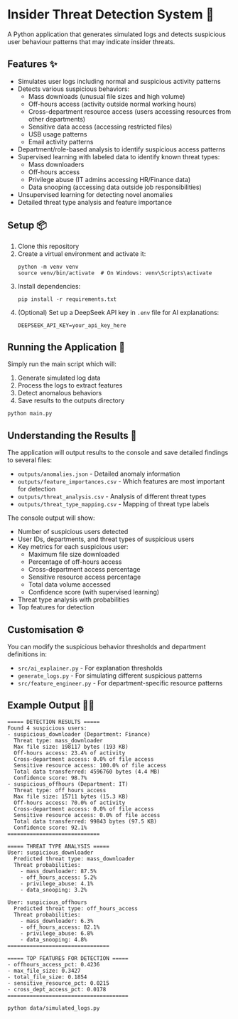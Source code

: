 # Insider Threat Detection System 🐞

A Python application that generates simulated logs and detects suspicious user behaviour patterns that may indicate insider threats.

## Features ✨

- Simulates user logs including normal and suspicious activity patterns
- Detects various suspicious behaviors:
  - Mass downloads (unusual file sizes and high volume)
  - Off-hours access (activity outside normal working hours)
  - Cross-department resource access (users accessing resources from other departments)
  - Sensitive data access (accessing restricted files)
  - USB usage patterns
  - Email activity patterns
- Department/role-based analysis to identify suspicious access patterns
- Supervised learning with labeled data to identify known threat types:
  - Mass downloaders
  - Off-hours access
  - Privilege abuse (IT admins accessing HR/Finance data)
  - Data snooping (accessing data outside job responsibilities)
- Unsupervised learning for detecting novel anomalies
- Detailed threat type analysis and feature importance

## Setup 📦

1. Clone this repository
2. Create a virtual environment and activate it:
   ```
   python -m venv venv
   source venv/bin/activate  # On Windows: venv\Scripts\activate
   ```
3. Install dependencies:
   ```
   pip install -r requirements.txt
   ```
4. (Optional) Set up a DeepSeek API key in `.env` file for AI explanations:
   ```
   DEEPSEEK_API_KEY=your_api_key_here
   ```

## Running the Application 🚀

Simply run the main script which will:
1. Generate simulated log data
2. Process the logs to extract features
3. Detect anomalous behaviors
4. Save results to the outputs directory

```
python main.py
```

## Understanding the Results 📝

The application will output results to the console and save detailed findings to several files:

- `outputs/anomalies.json` - Detailed anomaly information
- `outputs/feature_importances.csv` - Which features are most important for detection
- `outputs/threat_analysis.csv` - Analysis of different threat types
- `outputs/threat_type_mapping.csv` - Mapping of threat type labels

The console output will show:
- Number of suspicious users detected
- User IDs, departments, and threat types of suspicious users
- Key metrics for each suspicious user:
  - Maximum file size downloaded
  - Percentage of off-hours access
  - Cross-department access percentage
  - Sensitive resource access percentage
  - Total data volume accessed
  - Confidence score (with supervised learning)
- Threat type analysis with probabilities
- Top features for detection

## Customisation ⚙️

You can modify the suspicious behavior thresholds and department definitions in:
- `src/ai_explainer.py` - For explanation thresholds 
- `generate_logs.py` - For simulating different suspicious patterns
- `src/feature_engineer.py` - For department-specific resource patterns

## Example Output ✍🏻

```
===== DETECTION RESULTS =====
Found 4 suspicious users:
- suspicious_downloader (Department: Finance)
  Threat type: mass_downloader
  Max file size: 198117 bytes (193 KB)
  Off-hours access: 23.4% of activity
  Cross-department access: 0.0% of file access
  Sensitive resource access: 100.0% of file access
  Total data transferred: 4596760 bytes (4.4 MB)
  Confidence score: 98.7%
- suspicious_offhours (Department: IT)
  Threat type: off_hours_access
  Max file size: 15711 bytes (15.3 KB)
  Off-hours access: 70.0% of activity
  Cross-department access: 0.0% of file access
  Sensitive resource access: 0.0% of file access
  Total data transferred: 99843 bytes (97.5 KB)
  Confidence score: 92.1%
=============================

===== THREAT TYPE ANALYSIS =====
User: suspicious_downloader
  Predicted threat type: mass_downloader
  Threat probabilities:
    - mass_downloader: 87.5%
    - off_hours_access: 5.2%
    - privilege_abuse: 4.1%
    - data_snooping: 3.2%

User: suspicious_offhours
  Predicted threat type: off_hours_access
  Threat probabilities:
    - mass_downloader: 6.3%
    - off_hours_access: 82.1%
    - privilege_abuse: 6.8%
    - data_snooping: 4.8%
================================

===== TOP FEATURES FOR DETECTION =====
- offhours_access_pct: 0.4236
- max_file_size: 0.3427
- total_file_size: 0.1854
- sensitive_resource_pct: 0.0215
- cross_dept_access_pct: 0.0178
======================================
```

```
python data/simulated_logs.py
```
